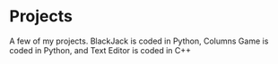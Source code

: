 # Projects
A few of my projects. BlackJack is coded in Python, Columns Game is coded in Python, and Text Editor is coded in C++
